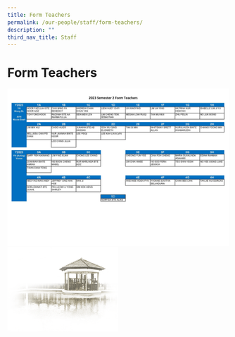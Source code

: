 ```yaml
---
title: Form Teachers
permalink: /our-people/staff/form-teachers/
description: ""
third_nav_title: Staff
---
```

# **Form Teachers**

![](/images/Our%20People/Staff/2023%20semester%202%20form%20teachers.jpg)
<img src="/images/pavilion.png" style="width:50%">